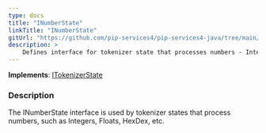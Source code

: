 ```yaml
---
type: docs
title: "INumberState"
linkTitle: "INumberState"
gitUrl: "https://github.com/pip-services4/pip-services4-java/tree/main/pip-services4-expressions-java"
description: > 
    Defines interface for tokenizer state that processes numbers - Integers, Floats, HexDec.
---
```


**Implements**: [ITokenizerState](../itokenizer_state)

### Description

The INumberState interface is used by tokenizer states that process numbers, such as Integers, Floats, HexDex, etc.
